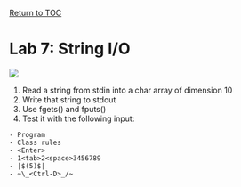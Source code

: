 <a href="https://github.com/CyberTrainingUSAF/05-C-Programming/blob/master/00-Table-of-Contents.md" rel="Return to TOC"> Return to TOC </a>

# Lab 7: String I/O

![](/assets/t3_7klgvr.jpg)

1. Read a string from stdin into a char array of dimension 10
2. Write that string to stdout
3. Use fgets\(\) and fputs\(\)
4. Test it with the following input:

```
- Program
- Class rules
- <Enter>
- 1<tab>2<space>3456789
- |$(5)$|
- ~\_<Ctrl-D>_/~
```



